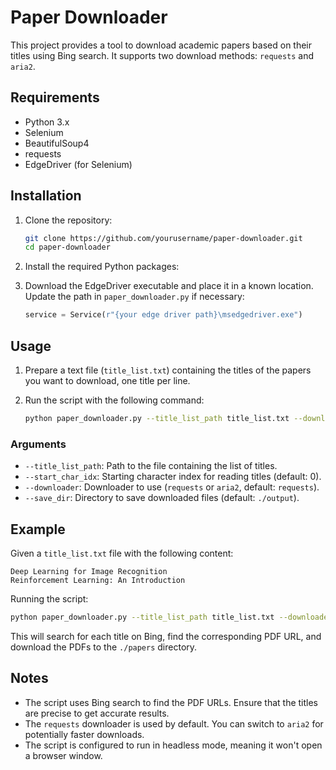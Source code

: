 
# Paper Downloader

This project provides a tool to download academic papers based on their titles using Bing search. It supports two download methods: `requests` and `aria2`.

## Requirements

- Python 3.x
- Selenium
- BeautifulSoup4
- requests
- EdgeDriver (for Selenium)

## Installation

1. Clone the repository:
   ```bash
   git clone https://github.com/yourusername/paper-downloader.git
   cd paper-downloader
   ```

2. Install the required Python packages:
   
3. Download the EdgeDriver executable and place it in a known location. Update the path in `paper_downloader.py` if necessary:
   ```python
   service = Service(r"{your edge driver path}\msedgedriver.exe")
   ```

## Usage

1. Prepare a text file (`title_list.txt`) containing the titles of the papers you want to download, one title per line.

2. Run the script with the following command:
   ```bash
   python paper_downloader.py --title_list_path title_list.txt --downloader requests --save_dir ./output
   ```

### Arguments

- `--title_list_path`: Path to the file containing the list of titles.
- `--start_char_idx`: Starting character index for reading titles (default: 0).
- `--downloader`: Downloader to use (`requests` or `aria2`, default: `requests`).
- `--save_dir`: Directory to save downloaded files (default: `./output`).

## Example

Given a `title_list.txt` file with the following content:
```
Deep Learning for Image Recognition
Reinforcement Learning: An Introduction
```

Running the script:
```bash
python paper_downloader.py --title_list_path title_list.txt --downloader requests --save_dir ./papers
```

This will search for each title on Bing, find the corresponding PDF URL, and download the PDFs to the `./papers` directory.

## Notes

- The script uses Bing search to find the PDF URLs. Ensure that the titles are precise to get accurate results.
- The `requests` downloader is used by default. You can switch to `aria2` for potentially faster downloads.
- The script is configured to run in headless mode, meaning it won't open a browser window.
